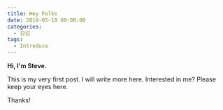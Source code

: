 ```yaml
---
title: Hey Folks
date: 2018-05-10 09:00:00
categories:
  - 日记
tags:
  - Introduce
---
```


**Hi, I'm Steve.**

This is my very first post. I will write more here. Interested in me? Please keep your eyes here.

Thanks!
